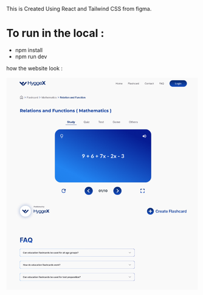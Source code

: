 This is Created Using React and Tailwind CSS from figma.

# To run in the local :
- npm install
- npm run dev

how the website look :<br></br>
<img src="https://github.com/saketsingh0078/HyggexAssignment/blob/main/src/image/img.png"/>
